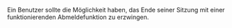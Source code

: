 Ein Benutzer sollte die Möglichkeit haben, das Ende seiner Sitzung mit einer funktionierenden Abmeldefunktion zu erzwingen.